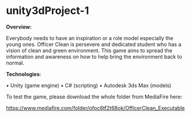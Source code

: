 # unity3dProject-1

**Overview:**

Everybody needs to have an inspiration or a role model especially the young ones. Officer Clean is persevere and dedicated student who has a vision of clean and green environment. This game aims to spread the information and awareness on how to help bring the environment back to normal.

**Technologies**:

•	Unity (game engine)
•	C# (scripting)
•	Autodesk 3ds Max (models)

To test the game, please download the whole folder from MediaFire here: 

https://www.mediafire.com/folder/ofpc6tf2t68ok/OfficerClean_Executable




